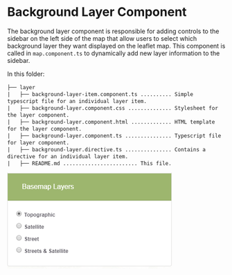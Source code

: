 # Background Layer Component #

The background layer component is responsible for adding controls to the sidebar on the left side of the map that allow users to select which background layer they want displayed on the leaflet map. This component is called in `map.component.ts` to dynamically add new layer information to the sidebar.

In this folder:

```
├── layer
|   ├── background-layer-item.component.ts .......... Simple typescript file for an individual layer item.
|   ├── background-layer.component.css .............. Stylesheet for the layer component.
|   ├── background-layer.component.html ............. HTML template for the layer component.
|   ├── background-layer.component.ts ............... Typescript file for layer component.
|   ├── background-layer.directive.ts ............... Contains a directive for an individual layer item.
|   ├── README.md ........................ This file.
```

![layer-example](../../../../../doc/images/background-layer.png)

